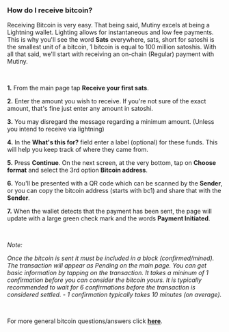 ### How do I receive bitcoin?

Receiving Bitcoin is very easy. That being said, Mutiny excels at being a Lightning wallet. Lighting allows for instantaneous and low fee payments.
This is why you'll see the word **Sats** everywhere, sats, short for satoshi is the smallest unit of a bitcoin, 1 bitcoin is equal to 100 million satoshis.
With all that said, we'll start with receiving an on-chain (Regular) payment with Mutiny. 

&nbsp;

**1\.** From the main page tap **Receive your first sats**. 

**2\.** Enter the amount you wish to receive. If you're not sure of the exact amount, that's fine just enter any amount in satoshi. 

**3\.** You may disregard the message regarding a minimum amount. (Unless you intend to receive via lightning)

**4\.** In the **What's this for?** field enter a label (optional) for these funds. This will help you keep track of where they came from.  

**5\.** Press **Continue**. On the next screen, at the very bottom, tap on **Choose format** and select the 3rd option **Bitcoin address**.

**6\.** You'll be presented with a QR code which can be scanned by the **Sender**, or you can copy the bitcoin address (starts with bc1) and share that with the **Sender**. 

**7\.** When the wallet detects that the payment has been sent, the page will update with a large green check mark and the words **Payment Initiated**.

&nbsp;

*Note:*

*Once the bitcoin is sent it must be included in a block (confirmed/mined). The transaction will appear as *Pending* on the main page. You can get basic information by tapping on the transaction. It takes a mininum of 1 confirmation before*
*you can consider the bitcoin yours. It is typically recommended to wait for 6 confirmations before the transaction is considered settled. - 1 confirmation typically takes 10 minutes (on average).*

&nbsp;

For more general bitcoin questions/answers click [**here**](localhost:3000/faq).
